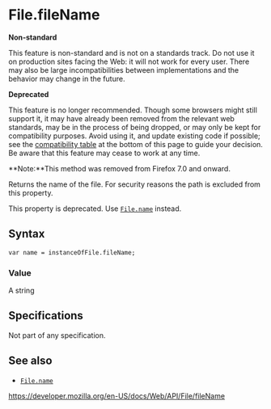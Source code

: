 # File.fileName

**Non-standard**

This feature is non-standard and is not on a standards track. Do not use it on production sites facing the Web: it will not work for every user. There may also be large incompatibilities between implementations and the behavior may change in the future.

**Deprecated**

This feature is no longer recommended. Though some browsers might still support it, it may have already been removed from the relevant web standards, may be in the process of being dropped, or may only be kept for compatibility purposes. Avoid using it, and update existing code if possible; see the [compatibility table](#browser_compatibility) at the bottom of this page to guide your decision. Be aware that this feature may cease to work at any time.

**Note:**This method was removed from Firefox 7.0 and onward.

Returns the name of the file. For security reasons the path is excluded from this property.

This property is deprecated. Use [`File.name`](name) instead.

## Syntax

    var name = instanceOfFile.fileName;

### Value

A string

## Specifications

Not part of any specification.

## See also

- [`File.name`](name)

<a href="https://developer.mozilla.org/en-US/docs/Web/API/File/fileName" class="_attribution-link">https://developer.mozilla.org/en-US/docs/Web/API/File/fileName</a>
